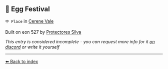 ## 🥚 Egg Festival

`🪧 Place` in [Cerene Vale](https://zeithalt.github.io/r/cerene_vale.html)

Built on eon 527 by [Protectores Silva](https://zeithalt.github.io/r/protectores_silva.html)

_This entry is considered incomplete - you can request more info for it [on discord](<https://discord.com/channels/562910943848169472/1173922660489633802>) or write it yourself_


----------
[⬅️ Back to index](/index.md#7d50_s)